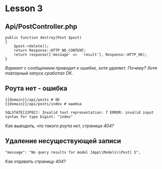 # Lesson 3 

## Api/PostController.php

```apacheconf
public function destroy(Post $post)
{
	$post->delete();
	return Response::HTTP_NO_CONTENT;
	return response(['message' =>  'result'], Response::HTTP_OK);
}
```

*Вариант с сообщением приводит к ошибке, хотя удаляет. Почему? Хотя повторный запуск сработал ОК.*

## Роута нет - ошибка

```apacheconf
{{domain}}/api/posts # ОК
{{domain}}/api/posts/index # ошибка
```

```apacheconf
SQLSTATE[22P02]: Invalid text representation: 7 ERROR: invalid input syntax for type bigint: "index"
```

*Как выводить, что такого роута нет, страница 404?*

## Удаление несуществующей записи

```apacheconf
"message": "No query results for model [App\\Models\\Post] 5",
```

*Как отдавать страницу 404?*